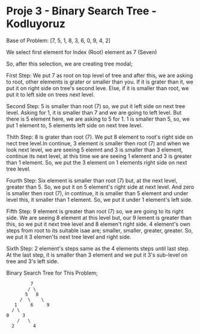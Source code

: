 # Proje 3 - Binary Search Tree - Kodluyoruz

Base of Problem: [7, 5, 1, 8, 3, 6, 0, 9, 4, 2]

We select first element for Index (Root) element as 7 (Seven)

So, after this selection, we are creating tree modal;

First Step: We put 7 as root on top level of tree and after this, we are asking to root, other elements is grater or smaller than you. If it is grater than it, we put it on right side on tree's second leve. Else, if it is smaller than root, we put it to left side on trees next level.

Second Step: 5 is smaller than root (7) so, we put it left side on next tree level. Asking for 1, it is smaller than 7 and we are going to left level. But there is 5 element here, we are asking to 5 for 1. 1 is smaller than 5, so, we put 1 element to, 5 elements left side on next tree level.

Thith Step: 8 is grater than root (7). We put 8 element to root's right side on nect tree level.In continue, 3 element is smaller then root (7) and when we look next level, we are seeing 5 elemnt and 3 is smaller than 3 element, continue its next level, at this time we are seeing 1 element and 3 is greater than 1 element. So, we put the 3 element on 1 elements right side on next tree level.

Fourth Step: Six element is smaller than root (7) but, at the next level, greater than 5. So, we put it on 5 element's right side at next level. And zero is smaller then root (7), in continue, it is smaller than 5 element and under level this, it smaller than 1 element. So, we put it under 1 element's left side.

Fifth Step: 9 element is greater than root (7) so, we are going to its right side. We are seeing 8 element at this level but, our 9 lement is greater than this, so we put it next tree level and 8 elemen't right side. 4 element's own steps from root to its suitable isae are; smaller, smaller, greater, greater. So, we put it 3 elemen'ts next tree level and right side.

Sixth Step: 2 element's steps same as the 4 elements steps until last step. At the last step, it is smaller than 3 element and we put it 3's sub-level on tree and 3's left side.


Binary Search Tree for This Problem;

             7
            / \
           5   8
         /  \    \
       1     6     9
      / \         
    0     3           
        /   \
      2       4

